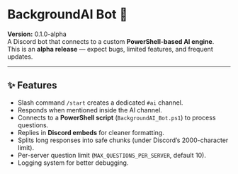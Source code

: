 # BackgroundAI Bot 🤖

**Version:** 0.1.0-alpha  
A Discord bot that connects to a custom **PowerShell-based AI engine**.  
This is an **alpha release** — expect bugs, limited features, and frequent updates.

---

## ✨ Features
- Slash command `/start` creates a dedicated `#ai` channel.  
- Responds when mentioned inside the AI channel.  
- Connects to a **PowerShell script** (`BackgroundAI_Bot.ps1`) to process questions.  
- Replies in **Discord embeds** for cleaner formatting.  
- Splits long responses into safe chunks (under Discord’s 2000-character limit).  
- Per-server question limit (`MAX_QUESTIONS_PER_SERVER`, default 10).  
- Logging system for better debugging.  

